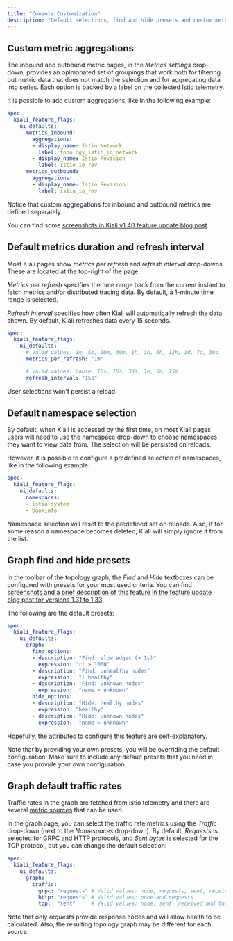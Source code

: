 ```yaml
---
title: "Console Customization"
description: "Default selections, find and hide presets and custom metric aggregations."
---
```


## Custom metric aggregations

The inbound and outbound metric pages, in the _Metrics settings_ drop-down,
provides an opinionated set of groupings that work both for filtering out
metric data that does not match the selection and for aggregating data into
series. Each option is backed by a label on the collected Istio telemetry.

It is possible to add custom aggregations, like in the following example:

```yaml
spec:
  kiali_feature_flags:
    ui_defaults:
      metrics_inbound:
        aggregations:
        - display_name: Istio Network
          label: topology_istio_io_network
        - display_name: Istio Revision
          label: istio_io_rev
      metrics_outbound:
        aggregations:
        - display_name: Istio Revision
          label: istio_io_rev
```

Notice that custom aggregations for inbound and outbound metrics are defined separately.

You can find some [screenshots in Kiali v1.40 feature update blog
post](https://medium.com/kialiproject/kiali-release-1-40-features-update-78f19fd113c5#fe3d).

## Default metrics duration and refresh interval

Most Kiali pages show _metrics per refresh_ and _refresh interval_
drop-downs. These are located at the top-right of the page.

_Metrics per refresh_ specifies the time range back from the current
instant to fetch metrics and/or distributed tracing data. By default, a
1-minute time range is selected.

_Refresh interval_ specifies how often Kiali will automatically refresh the
data shown. By default, Kiali refreshes data every 15 seconds.

```yaml
spec:
  kiali_feature_flags:
    ui_defaults:
      # Valid values: 1m, 5m, 10m, 30m, 1h, 3h, 6h, 12h, 1d, 7d, 30d
      metrics_per_refresh: "1m"

      # Valid values: pause, 10s, 15s, 30s, 1m, 5m, 15m
      refresh_interval: "15s"
```

User selections won't persist a reload.

## Default namespace selection

By default, when Kiali is accessed by the first time, on most Kiali pages users
will need to use the namespace drop-down to choose namespaces they want to view
data from. The selection will be persisted on reloads.

However, it is possible to configure a predefined selection of
namespaces, like in the following example:

```yaml
spec:
  kiali_feature_flags:
    ui_defaults:
      namespaces:
      - istio-system
      - bookinfo
```

Namespace selection will reset to the predefined set on reloads. Also, if for
some reason a namespace becomes deleted, Kiali will simply ignore it from the
list.

## Graph find and hide presets

In the toolbar of the topology graph, the _Find_ and _Hide_ textboxes can be
configured with presets for your most used criteria. You can find [screenshots
and a brief description of this feature in the feature update blog post for
versions 1.31 to 1.33](https://medium.com/kialiproject/kiali-releases-1-34-to-1-39-overview-587f33fac41a#3962).

The following are the default presets:

```yaml
spec:
  kiali_feature_flags:
    ui_defaults:
      graph:
        find_options:
        - description: "Find: slow edges (> 1s)"
          expression: "rt > 1000"
        - description: "Find: unhealthy nodes"
          expression:  "! healthy"
        - description: "Find: unknown nodes"
          expression:  "name = unknown"
        hide_options:
        - description: "Hide: healthy nodes"
          expression: "healthy"
        - description: "Hide: unknown nodes"
          expression:  "name = unknown"
```

Hopefully, the attributes to configure this feature are self-explanatory.

Note that by providing your own presets, you will be overriding the default
configuration. Make sure to include any default presets that you need in case
you provide your own configuration.

## Graph default traffic rates

Traffic rates in the graph are fetched from Istio telemetry and there are
several [metric sources](https://istio.io/latest/docs/reference/config/metrics/)
that can be used.

In the graph page, you can select the traffic rate metrics using the _Traffic_
drop-down (next to the _Namespaces_ drop-down). By default, _Requests_ is
selected for GRPC and HTTP protocols, and _Sent bytes_ is selected for the TCP
protocol, but you can change the default selection:

```yaml
spec:
  kiali_feature_flags:
    ui_defaults:
      graph:
        traffic:
          grpc: "requests" # Valid values: none, requests, sent, received and total
          http: "requests" # Valid values: none and requests
          tcp:  "sent"     # Valid values: none, sent, received and total
```

Note that only _requests_ provide response codes and will allow health to be
calculated. Also, the resulting topology graph may be different for each source.

